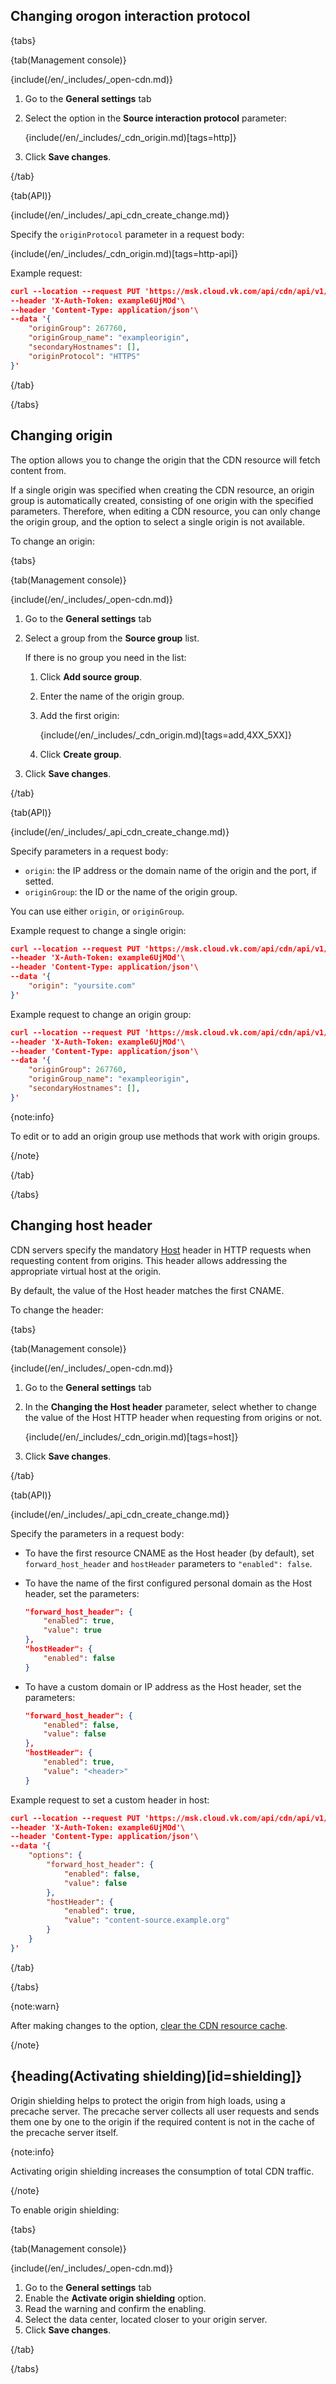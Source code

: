 ## Changing orogon interaction protocol

{tabs}

{tab(Management console)}

{include(/en/_includes/_open-cdn.md)}

1. Go to the **General settings** tab
1. Select the option in the **Source interaction protocol** parameter:

    {include(/en/_includes/_cdn_origin.md)[tags=http]}

1. Click **Save changes**.

{/tab}

{tab(API)}

{include(/en/_includes/_api_cdn_create_change.md)}

Specify the `originProtocol` parameter in a request body:

{include(/en/_includes/_cdn_origin.md)[tags=http-api]}

Example request:

```json
curl --location --request PUT 'https://msk.cloud.vk.com/api/cdn/api/v1/projects/examplef8f67/resources/175281'\
--header 'X-Auth-Token: example6UjMOd'\
--header 'Content-Type: application/json'\
--data '{
    "originGroup": 267760,
    "originGroup_name": "exampleorigin",
    "secondaryHostnames": [],
    "originProtocol": "HTTPS"
}'
```

{/tab}

{/tabs}

## Changing origin

The option allows you to change the origin that the CDN resource will fetch content from.

If a single origin was specified when creating the CDN resource, an origin group is automatically created, consisting of one origin with the specified parameters. Therefore, when editing a CDN resource, you can only change the origin group, and the option to select a single origin is not available.

To change an origin:

{tabs}

{tab(Management console)}

{include(/en/_includes/_open-cdn.md)}

1. Go to the **General settings** tab
1. Select a group from the **Source group** list.

    If there is no group you need in the list:

     1. Click **Add source group**.
     1. Enter the name of the origin group.
     1. Add the first origin:

        {include(/en/_includes/_cdn_origin.md)[tags=add,4XX_5XX]}

     1. Click **Create group**.
1. Click **Save changes**.

{/tab}

{tab(API)}

{include(/en/_includes/_api_cdn_create_change.md)}

Specify parameters in a request body:

- `origin`: the IP address or the domain name of the origin and the port, if setted.
- `originGroup`: the ID or the name of the origin group.

You can use either `origin`, or `originGroup`.

Example request to change a single origin:

```json
curl --location --request PUT 'https://msk.cloud.vk.com/api/cdn/api/v1/projects/examplef8f67/resources/175281'\
--header 'X-Auth-Token: example6UjMOd'\
--header 'Content-Type: application/json'\
--data '{
    "origin": "yoursite.com"
}'
```

Example request to change an origin group:

```json
curl --location --request PUT 'https://msk.cloud.vk.com/api/cdn/api/v1/projects/examplef8f67/resources/175281'\
--header 'X-Auth-Token: example6UjMOd'\
--header 'Content-Type: application/json'\
--data '{
    "originGroup": 267760,
    "originGroup_name": "exampleorigin",
    "secondaryHostnames": [],
}'
```

{note:info}

To edit or to add an origin group use methods that work with origin groups.

{/note}

{/tab}

{/tabs}

## Changing host header

CDN servers specify the mandatory [Host](https://developer.mozilla.org/en-US/docs/Web/HTTP/Headers/Host) header in HTTP requests when requesting content from origins. This header allows addressing the appropriate virtual host at the origin.

By default, the value of the Host header matches the first CNAME.

To change the header:

{tabs}

{tab(Management console)}

{include(/en/_includes/_open-cdn.md)}

1. Go to the **General settings** tab
1. In the **Changing the Host header** parameter, select whether to change the value of the Host HTTP header when requesting from origins or not.

    {include(/en/_includes/_cdn_origin.md)[tags=host]}

1. Click **Save changes**.

{/tab}

{tab(API)}

{include(/en/_includes/_api_cdn_create_change.md)}

Specify the parameters in a request body:

- To have the first resource CNAME as the Host header (by default), set `forward_host_header` and `hostHeader` parameters to `"enabled": false`.
- To have the name of the first configured personal domain as the Host header, set the parameters:

    ```json
    "forward_host_header": {
        "enabled": true,
        "value": true
    },
    "hostHeader": {
        "enabled": false
    }
    ```

- To have a custom domain or IP address as the Host header, set the parameters:

    ```json
    "forward_host_header": {
        "enabled": false,
        "value": false
    },
    "hostHeader": {
        "enabled": true,
        "value": "<header>"
    }
    ```

Example request to set a custom header in host:

```json
curl --location --request PUT 'https://msk.cloud.vk.com/api/cdn/api/v1/projects/examplef8f67/resources/175281'\
--header 'X-Auth-Token: example6UjMOd'\
--header 'Content-Type: application/json'\
--data '{
    "options": {
        "forward_host_header": {
            "enabled": false,
            "value": false
        },
        "hostHeader": {
            "enabled": true,
            "value": "content-source.example.org"
        }
    }
}'
```

{/tab}

{/tabs}

{note:warn}

After making changes to the option, [clear the CDN resource cache](../content-settings#clearing_cache).

{/note}

## {heading(Activating shielding)[id=shielding]}

Origin shielding helps to protect the origin from high loads, using a precache server. The precache server collects all user requests and sends them one by one to the origin if the required content is not in the cache of the precache server itself.

{note:info}

Activating origin shielding increases the consumption of total CDN traffic.

{/note}

To enable origin shielding:

{tabs}

{tab(Management console)}

{include(/en/_includes/_open-cdn.md)}

1. Go to the **General settings** tab
1. Enable the **Activate origin shielding** option.
1. Read the warning and confirm the enabling.
1. Select the data center, located closer to your origin server.
1. Click **Save changes**.

{/tab}

{/tabs}

